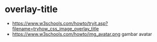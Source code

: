 # overlay-title

* https://www.w3schools.com/howto/tryit.asp?filename=tryhow_css_image_overlay_title
* https://www.w3schools.com/howto/img_avatar.png gambar avatar
